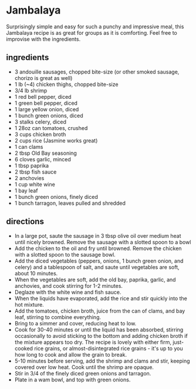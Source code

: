 # Jambalaya

Surprisingly simple and easy for such a punchy and impressive meal, this Jambalaya recipe is as great for groups as it
is comforting. Feel free to improvise with the ingredients.

## ingredients

- 3 andouille sausages, chopped bite-size (or other smoked sausage, chorizo is great as well)
- 1 lb (~4) chicken thighs, chopped bite-size
- 3/4 lb shrimp
- 1 red bell pepper, diced
- 1 green bell pepper, diced
- 1 large yellow onion, diced
- 1 bunch green onions, diced
- 3 stalks celery, diced
- 1 28oz can tomatoes, crushed
- 3 cups chicken broth
- 2 cups rice (Jasmine works great)
- 1 can clams
- 2 tbsp Old Bay seasoning
- 6 cloves garlic, minced
- 1 tbsp paprika
- 2 tbsp fish sauce
- 2 anchovies
- 1 cup white wine
- 1 bay leaf
- 1 bunch green onions, finely diced
- 1 bunch tarragon, leaves pulled and shredded

## directions
- In a large pot, saute the sausage in 3 tbsp olive oil over medium heat until nicely browned. Remove the sausage with a slotted spoon to a bowl
- Add the chicken to the oil and fry until browned. Remove the chicken with a
  slotted spoon to the sausage bowl.
- Add the diced vegetables (peppers, onions, 1 bunch green onion, and celery) and a tablespoon of salt, and saute until vegetables
  are soft, about 10 minutes.
- When the vegetables are soft, add the old bay, paprika, garlic, and anchovies,
  and cook stirring for 1-2 minutes.
- Deglaze with the white wine and fish sauce.
- When the liquids have evaporated, add the rice and stir quickly into the hot
  mixture.
- Add the tomatoes, chicken broth, juice from the can of clams, and bay leaf, stirring to combine
  everything.
- Bring to a simmer and cover, reducing heat to low.
- Cook for 30-40 minutes or until the liquid has been absorbed, stirring
  occasionally to avoid sticking to the bottom and adding chicken
  broth if the mixture appears too dry. The recipe is lovely with either firm,
  just-cooked rice grains, or almost-disintegrated rice grains - it's up to you
  how long to cook and allow the grain to break.
- 5-10 minutes before serving, add the shrimp and clams and stir, keeping
  covered over low heat. Cook until the shrimp are opaque.
- Stir in 3/4 of the finely diced green onions and tarragon.
- Plate in a wam bowl, and top with green onions.
